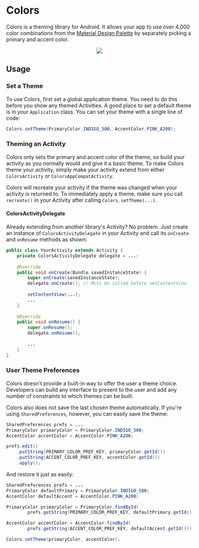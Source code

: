 # Colors

Colors is a theming library for Android. It allows your app to use over 4,000 color combinations from the [Material Design Palette](https://material.io/guidelines/style/color.html#color-color-tool) by separately picking a primary and accent color.

<p align="center">
    <img src="https://github.com/marverenic/Colors/raw/master/preview.gif">
</p>

## Usage
### Set a Theme
To use Colors, first set a global application theme. You need to do this before you show any themed Activities. A good place to set a default theme is in your `Application` class. You can set your theme with a single line of code:

```java
Colors.setTheme(PrimaryColor.INDIGO_500, AccentColor.PINK_A200);
```

### Theming an Activity
Colors only sets the primary and accent color of the theme, so build your activity as you normally would and give it a basic theme. To make Colors theme your activity, simply make your activity extend from either `ColorsActivity` or `ColorsAppCompatActivity`.

Colors will recreate your activity if the theme was changed when your activity is returned to. To immediately apply a theme, make sure you call `recreate()` in your Activity after calling `Colors.setTheme(...)`.

#### ColorsActivityDelegate
Already extending from another library's Activity? No problem. Just create an instance of `ColorsActivityDelegate` in your Activity and call its `onCreate` and `onResume` methods as shown:

```java
public class YourActivity extends Activity {
    private ColorsActivityDelegate delegate = ...;
    
    @Override
    public void onCreate(Bundle savedInstanceState) {
        super.onCreate(savedInstanceState);
        delegate.onCreate(); // Must be called before setContentView
        
        setContentView(...);
        ...
    }
    
    @Override
    public void onResume() {
        super.onResume();
        delegate.onResume();
        
        ...
    }
}
```

### User Theme Preferences
Colors doesn't provide a built-in way to offer the user a theme choice. Developers can build any interface to present to the user and add any number of constraints to which themes can be built.

Colors also does not save the last chosen theme automatically. If you're using `SharedPreferences`, however, you can easily save the theme:

```java
SharedPreferences prefs = ...
PrimaryColor primaryColor = PrimaryColor.INDIGO_500;
AccentColor accentColor = AccentColor.PINK_A200;

prefs.edit()
    .putString(PRIMARY_COLOR_PREF_KEY, primaryColor.getId())
    .putString(ACCENT_COLOR_PREF_KEY, accentColor.getId())
    .apply();
```

And restore it just as easily:

```java
SharedPreferences prefs = ...
PrimaryColor defaultPrimary = PrimaryColor.INDIGO_500;
AccentColor defaultAccent = AccentColor.PINK_A200;

PrimaryColor primaryColor = PrimaryColor.findById(
        prefs.getString(PRIMARY_COLOR_PREF_KEY, defaultPrimary.getId()));

AccentColor accentColor = AccentColor.findById(
        prefs.getString(ACCENT_COLOR_PREF_KEY, defaultAccent.getId()));

Colors.setTheme(primaryColor, accentColor);
```